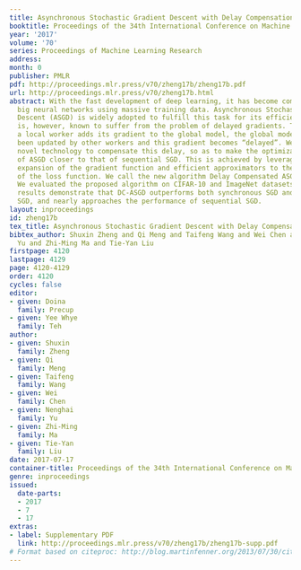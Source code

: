 ```yaml
---
title: Asynchronous Stochastic Gradient Descent with Delay Compensation
booktitle: Proceedings of the 34th International Conference on Machine Learning
year: '2017'
volume: '70'
series: Proceedings of Machine Learning Research
address: 
month: 0
publisher: PMLR
pdf: http://proceedings.mlr.press/v70/zheng17b/zheng17b.pdf
url: http://proceedings.mlr.press/v70/zheng17b.html
abstract: With the fast development of deep learning, it has become common to learn
  big neural networks using massive training data. Asynchronous Stochastic Gradient
  Descent (ASGD) is widely adopted to fulfill this task for its efficiency, which
  is, however, known to suffer from the problem of delayed gradients. That is, when
  a local worker adds its gradient to the global model, the global model may have
  been updated by other workers and this gradient becomes “delayed”. We propose a
  novel technology to compensate this delay, so as to make the optimization behavior
  of ASGD closer to that of sequential SGD. This is achieved by leveraging Taylor
  expansion of the gradient function and efficient approximators to the Hessian matrix
  of the loss function. We call the new algorithm Delay Compensated ASGD (DC-ASGD).
  We evaluated the proposed algorithm on CIFAR-10 and ImageNet datasets, and the experimental
  results demonstrate that DC-ASGD outperforms both synchronous SGD and asynchronous
  SGD, and nearly approaches the performance of sequential SGD.
layout: inproceedings
id: zheng17b
tex_title: Asynchronous Stochastic Gradient Descent with Delay Compensation
bibtex_author: Shuxin Zheng and Qi Meng and Taifeng Wang and Wei Chen and Nenghai
  Yu and Zhi-Ming Ma and Tie-Yan Liu
firstpage: 4120
lastpage: 4129
page: 4120-4129
order: 4120
cycles: false
editor:
- given: Doina
  family: Precup
- given: Yee Whye
  family: Teh
author:
- given: Shuxin
  family: Zheng
- given: Qi
  family: Meng
- given: Taifeng
  family: Wang
- given: Wei
  family: Chen
- given: Nenghai
  family: Yu
- given: Zhi-Ming
  family: Ma
- given: Tie-Yan
  family: Liu
date: 2017-07-17
container-title: Proceedings of the 34th International Conference on Machine Learning
genre: inproceedings
issued:
  date-parts:
  - 2017
  - 7
  - 17
extras:
- label: Supplementary PDF
  link: http://proceedings.mlr.press/v70/zheng17b/zheng17b-supp.pdf
# Format based on citeproc: http://blog.martinfenner.org/2013/07/30/citeproc-yaml-for-bibliographies/
---
```

